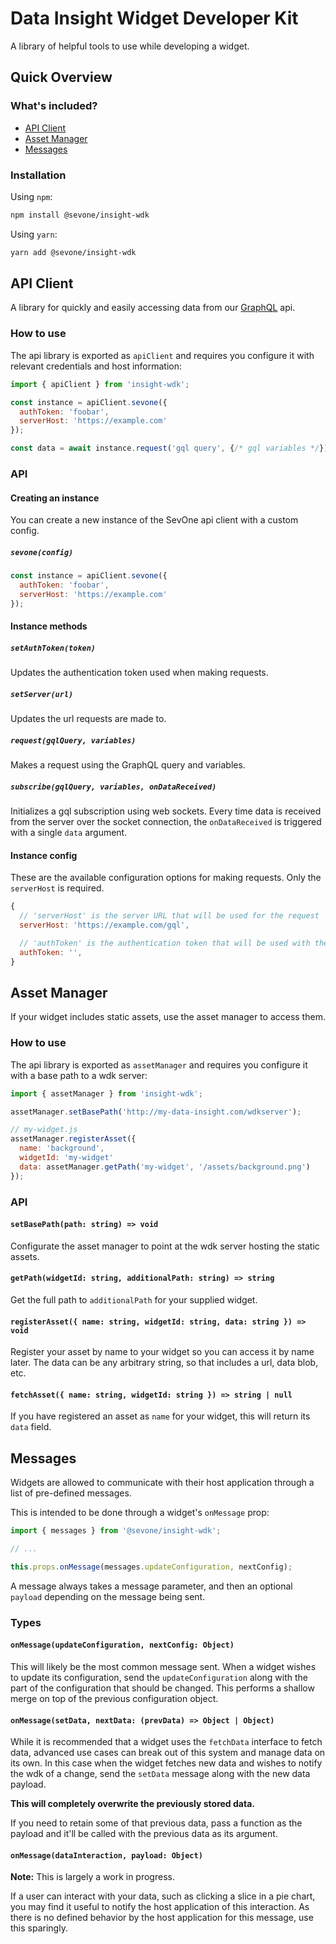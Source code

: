 # Data Insight Widget Developer Kit

A library of helpful tools to use while developing a widget.

## Quick Overview

### What's included?

* [API Client](#api-client)
* [Asset Manager](#asset-manager)
* [Messages](#messages)

### Installation

Using `npm`:

```sh
npm install @sevone/insight-wdk
```

Using `yarn`:

```sh
yarn add @sevone/insight-wdk
```

## API Client

A library for quickly and easily accessing data from our
[GraphQL](http://graphql.org/) api.

### How to use

The api library is exported as `apiClient` and requires you configure it with
relevant credentials and host information:

```js
import { apiClient } from 'insight-wdk';

const instance = apiClient.sevone({
  authToken: 'foobar',
  serverHost: 'https://example.com'
});

const data = await instance.request('gql query', {/* gql variables */});
```

### API

#### Creating an instance

You can create a new instance of the SevOne api client with a custom config.

##### `sevone(config)`

```js
const instance = apiClient.sevone({
  authToken: 'foobar',
  serverHost: 'https://example.com'
});
```

#### Instance methods

##### `setAuthToken(token)`

Updates the authentication token used when making requests.

##### `setServer(url)`

Updates the url requests are made to.

##### `request(gqlQuery, variables)`

Makes a request using the GraphQL query and variables.

##### `subscribe(gqlQuery, variables, onDataReceived)`

Initializes a gql subscription using web sockets. Every time data is received
from the server over the socket connection, the `onDataReceived` is triggered
with a single `data` argument.

#### Instance config

These are the available configuration options for making requests. Only the
`serverHost` is required.

```js
{
  // 'serverHost' is the server URL that will be used for the request
  serverHost: 'https://example.com/gql',

  // 'authToken' is the authentication token that will be used with the request
  authToken: '',
}
```

## Asset Manager

If your widget includes static assets, use the asset manager to access them.

### How to use

The api library is exported as `assetManager` and requires you configure it
with a base path to a wdk server:

```js
import { assetManager } from 'insight-wdk';

assetManager.setBasePath('http://my-data-insight.com/wdkserver');

// my-widget.js
assetManager.registerAsset({
  name: 'background',
  widgetId: 'my-widget'
  data: assetManager.getPath('my-widget', '/assets/background.png')
});
```

### API

#### `setBasePath(path: string) => void`

Configurate the asset manager to point at the wdk server hosting the static
assets.

#### `getPath(widgetId: string, additionalPath: string) => string`

Get the full path to `additionalPath` for your supplied widget.

#### `registerAsset({ name: string, widgetId: string, data: string }) => void`

Register your asset by name to your widget so you can access it by name later.
The data can be any arbitrary string, so that includes a url, data blob, etc.

#### `fetchAsset({ name: string, widgetId: string }) => string | null`

If you have registered an asset as `name` for your widget, this will return its
`data` field.

## Messages

Widgets are allowed to communicate with their host application through a list
of pre-defined messages.

This is intended to be done through a widget's `onMessage` prop:

```js
import { messages } from '@sevone/insight-wdk';

// ...

this.props.onMessage(messages.updateConfiguration, nextConfig);
```

A message always takes a message parameter, and then an optional `payload`
depending on the message being sent.

### Types

#### `onMessage(updateConfiguration, nextConfig: Object)`

This will likely be the most common message sent. When a widget wishes to
update its configuration, send the `updateConfiguration` along with the part
of the configuration that should be changed. This performs a shallow merge
on top of the previous configuration object.

#### `onMessage(setData, nextData: (prevData) => Object | Object)`

While it is recommended that a widget uses the `fetchData` interface to fetch
data, advanced use cases can break out of this system and manage data on its
own. In this case when the widget fetches new data and wishes to notify the wdk
of a change, send the `setData` message along with the new data payload.

**This will completely overwrite the previously stored data.**

If you need to retain some of that previous data, pass a function as the payload and it'll be called with the previous data as its argument.

#### `onMessage(dataInteraction, payload: Object)`

**Note:** This is largely a work in progress.

If a user can interact with your data, such as clicking a slice in a pie chart,
you may find it useful to notify the host application of this interaction.
As there is no defined behavior by the host application for this message, use
this sparingly.